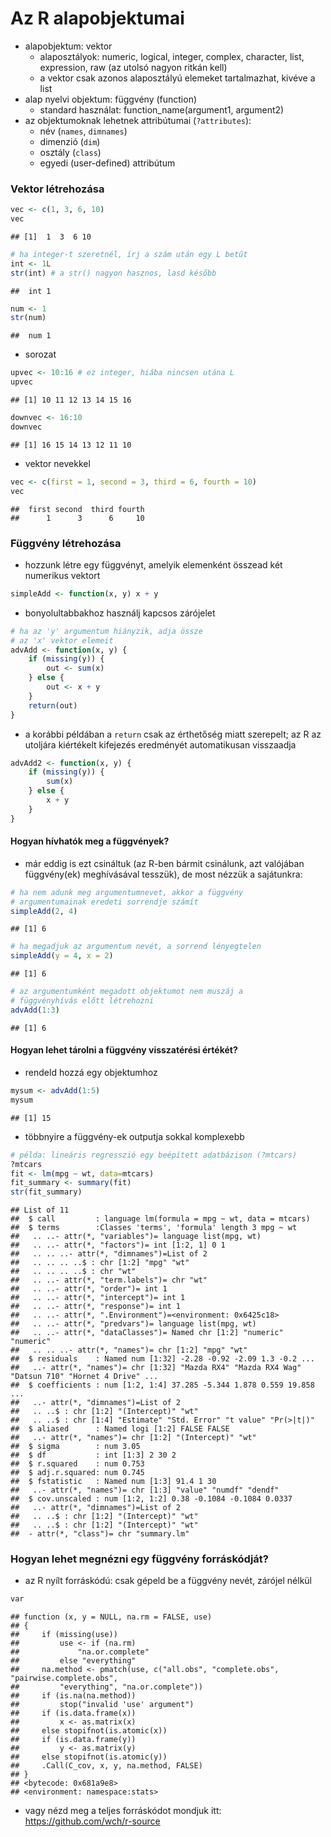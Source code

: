 # Az R alapobjektumai

- alapobjektum: vektor
    - alaposztályok: numeric, logical, integer, complex, character, list, expression, raw (az utolsó nagyon ritkán kell)
    - a vektor csak azonos alaposztályú elemeket tartalmazhat, kivéve a list
- alap nyelvi objektum: függvény (function)
    - standard használat: function_name(argument1, argument2)
- az objektumoknak lehetnek attribútumai (`?attributes`):
    - név (`names`, `dimnames`)  
    - dimenzió (`dim`)   
    - osztály (`class`)    
    - egyedi (user-defined) attribútum

### Vektor létrehozása

```r
vec <- c(1, 3, 6, 10)
vec
```

```
## [1]  1  3  6 10
```

```r
# ha integer-t szeretnél, írj a szám után egy L betűt
int <- 1L
str(int) # a str() nagyon hasznos, lasd később
```

```
##  int 1
```

```r
num <- 1
str(num)
```

```
##  num 1
```

- sorozat

```r
upvec <- 10:16 # ez integer, hiába nincsen utána L
upvec
```

```
## [1] 10 11 12 13 14 15 16
```

```r
downvec <- 16:10
downvec
```

```
## [1] 16 15 14 13 12 11 10
```

- vektor nevekkel

```r
vec <- c(first = 1, second = 3, third = 6, fourth = 10)
vec
```

```
##  first second  third fourth 
##      1      3      6     10
```

### Függvény létrehozása

- hozzunk létre egy függvényt, amelyik elemenként összead két numerikus vektort

```r
simpleAdd <- function(x, y) x + y
```

- bonyolultabbakhoz használj kapcsos zárójelet

```r
# ha az 'y' argumentum hiányzik, adja össze 
# az 'x' vektor elemeit
advAdd <- function(x, y) {
    if (missing(y)) {
        out <- sum(x)
    } else {
        out <- x + y
    }
    return(out)
}
```

- a korábbi példában a `return` csak az érthetőség miatt szerepelt; az R az utoljára kiértékelt kifejezés eredményét automatikusan visszaadja

```r
advAdd2 <- function(x, y) {
    if (missing(y)) {
        sum(x)
    } else {
        x + y
    }
}
```

#### Hogyan hívhatók meg a függvények?
- már eddig is ezt csináltuk (az R-ben bármit csinálunk, azt valójában függvény(ek) meghívásával tesszük), de most nézzük a sajátunkra:

```r
# ha nem adunk meg argumentumnevet, akkor a függvény 
# argumentumainak eredeti sorrendje számít
simpleAdd(2, 4)
```

```
## [1] 6
```

```r
# ha megadjuk az argumentum nevét, a sorrend lényegtelen
simpleAdd(y = 4, x = 2)
```

```
## [1] 6
```

```r
# az argumentumként megadott objektumot nem muszáj a 
# függvényhívás előtt létrehozni
advAdd(1:3)
```

```
## [1] 6
```

#### Hogyan lehet tárolni a függvény visszatérési értékét?
- rendeld hozzá egy objektumhoz

```r
mysum <- advAdd(1:5)
mysum
```

```
## [1] 15
```
- többnyire a függvény-ek outputja sokkal komplexebb

```r
# példa: lineáris regresszió egy beépített adatbázison (?mtcars)
?mtcars
fit <- lm(mpg ~ wt, data=mtcars)
fit_summary <- summary(fit)
str(fit_summary)
```

```
## List of 11
##  $ call         : language lm(formula = mpg ~ wt, data = mtcars)
##  $ terms        :Classes 'terms', 'formula' length 3 mpg ~ wt
##   .. ..- attr(*, "variables")= language list(mpg, wt)
##   .. ..- attr(*, "factors")= int [1:2, 1] 0 1
##   .. .. ..- attr(*, "dimnames")=List of 2
##   .. .. .. ..$ : chr [1:2] "mpg" "wt"
##   .. .. .. ..$ : chr "wt"
##   .. ..- attr(*, "term.labels")= chr "wt"
##   .. ..- attr(*, "order")= int 1
##   .. ..- attr(*, "intercept")= int 1
##   .. ..- attr(*, "response")= int 1
##   .. ..- attr(*, ".Environment")=<environment: 0x6425c18> 
##   .. ..- attr(*, "predvars")= language list(mpg, wt)
##   .. ..- attr(*, "dataClasses")= Named chr [1:2] "numeric" "numeric"
##   .. .. ..- attr(*, "names")= chr [1:2] "mpg" "wt"
##  $ residuals    : Named num [1:32] -2.28 -0.92 -2.09 1.3 -0.2 ...
##   ..- attr(*, "names")= chr [1:32] "Mazda RX4" "Mazda RX4 Wag" "Datsun 710" "Hornet 4 Drive" ...
##  $ coefficients : num [1:2, 1:4] 37.285 -5.344 1.878 0.559 19.858 ...
##   ..- attr(*, "dimnames")=List of 2
##   .. ..$ : chr [1:2] "(Intercept)" "wt"
##   .. ..$ : chr [1:4] "Estimate" "Std. Error" "t value" "Pr(>|t|)"
##  $ aliased      : Named logi [1:2] FALSE FALSE
##   ..- attr(*, "names")= chr [1:2] "(Intercept)" "wt"
##  $ sigma        : num 3.05
##  $ df           : int [1:3] 2 30 2
##  $ r.squared    : num 0.753
##  $ adj.r.squared: num 0.745
##  $ fstatistic   : Named num [1:3] 91.4 1 30
##   ..- attr(*, "names")= chr [1:3] "value" "numdf" "dendf"
##  $ cov.unscaled : num [1:2, 1:2] 0.38 -0.1084 -0.1084 0.0337
##   ..- attr(*, "dimnames")=List of 2
##   .. ..$ : chr [1:2] "(Intercept)" "wt"
##   .. ..$ : chr [1:2] "(Intercept)" "wt"
##  - attr(*, "class")= chr "summary.lm"
```

### Hogyan lehet megnézni egy függvény forráskódját?
- az R nyílt forráskódú: csak gépeld be a függvény nevét, zárójel nélkül

```r
var
```

```
## function (x, y = NULL, na.rm = FALSE, use) 
## {
##     if (missing(use)) 
##         use <- if (na.rm) 
##             "na.or.complete"
##         else "everything"
##     na.method <- pmatch(use, c("all.obs", "complete.obs", "pairwise.complete.obs", 
##         "everything", "na.or.complete"))
##     if (is.na(na.method)) 
##         stop("invalid 'use' argument")
##     if (is.data.frame(x)) 
##         x <- as.matrix(x)
##     else stopifnot(is.atomic(x))
##     if (is.data.frame(y)) 
##         y <- as.matrix(y)
##     else stopifnot(is.atomic(y))
##     .Call(C_cov, x, y, na.method, FALSE)
## }
## <bytecode: 0x681a9e8>
## <environment: namespace:stats>
```

- vagy nézd meg a teljes forráskódot mondjuk itt: https://github.com/wch/r-source
